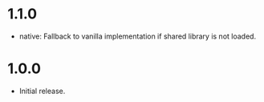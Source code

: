 # 1.1.0
- native: Fallback to vanilla implementation if shared library is not loaded.

# 1.0.0
- Initial release.